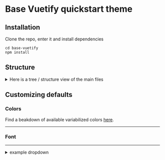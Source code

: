 # Base Vuetify quickstart theme

## Installation
Clone the repo, enter it and install dependencies
```
cd base-vuetify
npm install
```

## Structure
<details>
<summary>Here is a tree / structure view of the main files</summary>


```
├── node_modules
│   └── vuetify
│       └── lib
│           └── styles
│               └── settings
│                   ├── _colors.scss
│                   └── _variables.scss
│   
├── package.json
│   
├── public
│   ├── favicon.ico
│   └── index.html
│   
├── src
│   ├── App.vue
│   │   
│   ├── assets
│   │   └── scss
│   │       ├── _variables.scss
│   │       └── style.scss
│   │   
│   ├── components
│   │   ├── FooterComponent.vue
│   │   ├── HeaderComponent.vue
│   │   └── HelloWorld.vue
│   │   
│   ├── main.js
│   │   
│   ├── plugins
│   │   ├── vuetify.js
│   │   └── webfontloader.js
│   │   
│   ├── router
│   │   └── index.js
│   │   
│   └── views
│       ├── AboutView.vue
│       └── HomeView.vue
│   
└── vue.config.js
```


</details>

## Customizing defaults
### Colors
Find a beakdown of available variabilized colors [here](https://vuetifyjs.com/en/styles/colors/#material-colors).

---

### Font

---

<details>
<summary> example dropdown</summary>
<br>
this is the body
<br>
</details>